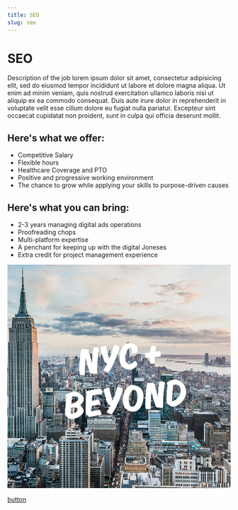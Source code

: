 ```yaml
---
title: SEO
slug: seo
---
```


# SEO

Description of the job lorem ipsum dolor sit amet, consectetur adipisicing elit, sed do eiusmod tempor incididunt ut labore et dolore magna aliqua. Ut enim ad minim veniam, quis nostrud exercitation ullamco laboris nisi ut aliquip ex ea commodo consequat. Duis aute irure dolor in reprehenderit in voluptate velit esse cillum dolore eu fugiat nulla pariatur. Excepteur sint occaecat cupidatat non proident, sunt in culpa qui officia deserunt mollit.

## Here's what we offer:

- Competitive Salary
- Flexible hours 
- Healthcare Coverage and PTO
- Positive and progressive working environment
- The chance to grow while applying your skills to purpose-driven causes

## Here's what you can bring:

- 2-3 years managing digital ads operations
- Proofreading chops 
- Multi-platform expertise
- A penchant for keeping up with the digital Joneses
- Extra credit for project management experience

![digital ads manager](../img/career-photo.png)

[button](#)
